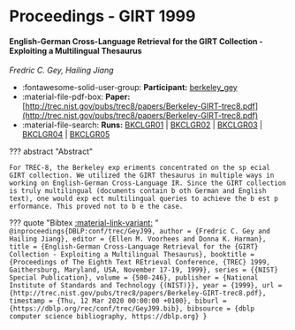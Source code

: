 # Proceedings - GIRT 1999 

#### English-German Cross-Language Retrieval for the GIRT Collection  - Exploiting a Multilingual Thesaurus

_Fredric C. Gey, Hailing Jiang_

- :fontawesome-solid-user-group: **Participant:** [berkeley_gey](./participants.md#berkeley_gey)
- :material-file-pdf-box: **Paper:** [http://trec.nist.gov/pubs/trec8/papers/Berkeley-GIRT-trec8.pdf](http://trec.nist.gov/pubs/trec8/papers/Berkeley-GIRT-trec8.pdf)
- :material-file-search: **Runs:** [BKCLGR01](./runs.md#bkclgr01) | [BKCLGR02](./runs.md#bkclgr02) | [BKCLGR03](./runs.md#bkclgr03) | [BKCLGR04](./runs.md#bkclgr04) | [BKCLGR05](./runs.md#bkclgr05)

??? abstract "Abstract"
	
	For TREC-8, the Berkeley exp eriments concentrated on the sp ecial GIRT collection. We utilized the GIRT thesaurus in multiple ways in working on English-German Cross-Language IR. Since the GIRT collection is truly multilingual (documents contain b oth German and English text), one would exp ect multilingual queries to achieve the b est p erformance. This proved not to b e the case.
	

??? quote "Bibtex [:material-link-variant:](https://dblp.org/rec/conf/trec/GeyJ99.bib) "
	```
	@inproceedings{DBLP:conf/trec/GeyJ99,
		author = {Fredric C. Gey and Hailing Jiang},
		editor = {Ellen M. Voorhees and Donna K. Harman},
		title = {English-German Cross-Language Retrieval for the {GIRT} Collection - Exploiting a Multilingual Thesaurus},
		booktitle = {Proceedings of The Eighth Text REtrieval Conference, {TREC} 1999, Gaithersburg, Maryland, USA, November 17-19, 1999},
		series = {{NIST} Special Publication},
		volume = {500-246},
		publisher = {National Institute of Standards and Technology {(NIST)}},
		year = {1999},
		url = {http://trec.nist.gov/pubs/trec8/papers/Berkeley-GIRT-trec8.pdf},
		timestamp = {Thu, 12 Mar 2020 00:00:00 +0100},
		biburl = {https://dblp.org/rec/conf/trec/GeyJ99.bib},
		bibsource = {dblp computer science bibliography, https://dblp.org}
	}
	```

